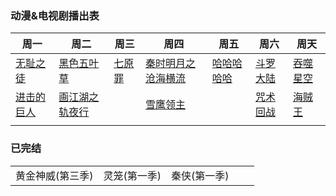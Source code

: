 ### 动漫&电视剧播出表

|周一|周二|周三|周四|周五|周六|周天|
| ---- | ----- | ---- | ----- | ---- | ----- | ---- |
|[无耻之徒](http://1090ys2.com/show/57965.html)|[黑色五叶草](https://www.agefans.net/detail/20170082)|[七原罪](https://www.agefans.net/detail/20200168)|[秦时明月之沧海横流](https://www.agefans.net/detail/20180323)|[哈哈哈哈哈](https://v.qq.com/detail/8/89036.html)|[斗罗大陆](https://v.qq.com/detail/m/m441e3rjq9kwpsc.html)|[吞噬星空](https://v.qq.com/detail/3/324olz7ilvo2j5f.html)|
|[进击的巨人](https://www.agefans.net/detail/20200004)|[画江湖之轨夜行](https://v.qq.com/detail/t/tfc35o92twfe3vi.html)||[雪鹰领主](https://v.qq.com/detail/s/sifd2an7kx2h9h8.html)||[咒术回战](https://www.agefans.net/detail/20200096)|[海贼王](https://www.agefans.net/detail/20000001)|
||||||||



### 已完结

||||||
| ----- | ---- | ---- | ---- | ---- |
|黄金神威(第三季)|灵笼(第一季)|秦侠(第一季)|||


